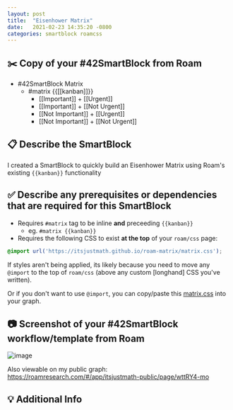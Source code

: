 ```yaml
---
layout: post
title:  "Eisenhower Matrix"
date:   2021-02-23 14:35:20 -0800
categories: smartblock roamcss
---
```


<!-- NOTE: Stuff inside <! -- STUFF -- > is for guidance to help properly fill out this form and will NOT show up in your post -->
<!-- Click the "Preview" button/tab above to see what the post will look like to everyone else. -->

## ✂️ Copy of your #42SmartBlock from Roam
<!-- Select & copy your entire block(s) (not just the text) including the #42SmartBlock parent/title block from Roam -->
<!-- Paste directly into GitHub below. Formatting should properly inherit indents/bullets from the "dashes" -->
<!-- Select the "Preview" button above to make sure the indents/child block structure looks correct -->
<!-- Use the following as a guide: https://github.com/roamhacker/SmartBlocks/issues/1 -->
<!-- See fully populated Example here: https://github.com/roamhacker/SmartBlocks/issues/2 -->

- #42SmartBlock Matrix
    - #matrix \{\{[[kanban]]\}\}
        - [[Important]] + [[Urgent]]
        - [[Important]] + [[Not Urgent]]
        - [[Not Important]] + [[Urgent]]
        - [[Not Important]] + [[Not Urgent]]

## 📋 Describe the SmartBlock
<!-- Short and concise description of how the SmartBlock works and its purpose -->

I created a SmartBlock to quickly build an Eisenhower Matrix using Roam's existing `{{kanban}}` functionality


## ✅ Describe any prerequisites or dependencies that are required for this SmartBlock
<!-- List any required roam/js extensions, roam/css, other SmartBlocks etc. -->

- Requires `#matrix` tag to be inline __and__ preceeding `{{kanban}}`
  - eg. `#matrix {{kanban}}`
- Requires the following CSS to exist **at the top** of your `roam/css` page:
```css
@import url('https://itsjustmath.github.io/roam-matrix/matrix.css');
```

If styles aren't being applied, its likely because you need to move any `@import` to the top of `roam/css` (above any custom [longhand] CSS you've written).

Or if you don't want to use `@import`, you can copy/paste this [matrix.css](https://itsjustmath.github.io/roam-matrix/matrix.css) into your graph.

## 📷 Screenshot of your #42SmartBlock workflow/template from Roam
<!-- To ensure other users setup correctly, please provide a screenshot of your #42SmartBlock in Roam -->

![image](https://user-images.githubusercontent.com/635044/100472940-0a3c1400-3092-11eb-81dd-121de2e85f68.png)

Also viewable on my public graph: https://roamresearch.com/#/app/itsjustmath-public/page/wttRY4-mo

## 💡 Additional Info
<!-- Add any other context, info, or screenshots/GIFs to help other users with this SmartBlock -->

